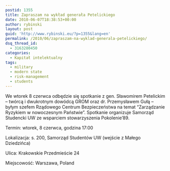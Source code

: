 ```yaml
---
postid: 1355
title: Zapraszam na wykład generała Petelickiego
date: 2010-06-07T18:38:53+00:00
author: rybinski
layout: post
guid: 'http://www.rybinski.eu/?p=1355&lang=en'
permalink: /2010/06/zapraszam-na-wyklad-generala-petelickiego/
dsq_thread_id:
  - 3163280450
categories:
  - Kapitał intelektualny
tags:
  - military
  - modern state
  - risk-management
  - students
---
```

We wtorek 8 czerwca odbędzie się spotkanie z gen. Sławomirem Petelickim – twórcą i dwukrotnym dowódcą GROM oraz dr. Przemysławem Gułą – byłym szefem Rządowego Centrum Bezpieczeństwa na temat “Zarządzanie Ryzykiem w nowoczesnym Państwie”. Spotkanie organizuje Samorząd Studencki UW ze wsparciem stowarzyszenia Pokolenie’89.

Termin: wtorek, 8 czerwca, godzina 17:00
  
Lokalizacja: s. 200, Samorząd Studentów UW (wejście z Małego Dziedzińca)
  
Ulica: Krakowskie Przedmieście 24
  
Miejscowość: Warszawa, Poland
